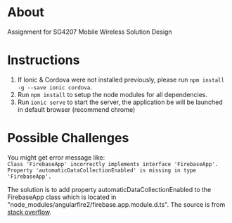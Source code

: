# About
Assignment for SG4207 Mobile Wireless Solution Design

# Instructions
1. If Ionic & Cordova were not installed previously, please run `npm install -g --save ionic cordova`.   
2. Run `npm install` to setup the node modules for all dependencies.
3. Run `ionic serve` to start the server, the application be will be launched in default browser (recommend chrome)

# Possible Challenges
You might get error message like:  
`Class 'FirebaseApp' incorrectly implements interface 'FirebaseApp'.`  
`Property 'automaticDataCollectionEnabled' is missing in type 'FirebaseApp'.`  

The solution is to add property automaticDataCollectionEnabled to the FirebaseApp class which is located in "node_modules/angularfire2/firebase.app.module.d.ts". The source is from [stack overflow](https://stackoverflow.com/questions/49934097/angular-firebase-build-error-when-try-ionic-build).
